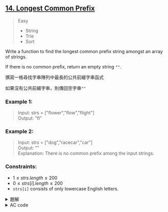 ## [14. Longest Common Prefix](https://leetcode.com/problems/longest-common-prefix/)  

> Easy  
> * String  
> * Trie  
> * Sort  

Write a function to find the longest common prefix string amongst an array of strings.  

If there is no common prefix, return an empty string `""`.  

撰寫一格尋找字串陣列中最長的公共前綴字串函式  

如果沒有公共前綴字串，則傳回空字串`""`  

### Example 1:  

> Input: strs = ["flower","flow","flight"]  
> Output: "fl"  

### Example 2:  

> Input: strs = ["dog","racecar","car"]  
> Output: ""  
> Explanation: There is no common prefix among the input strings.  

### Constraints:  

* $1 \leq strs.length \leq 200$  
* $0 \leq strs[i].length \leq 200$  
* `strs[i]` consists of only lowercase English letters.  

<details>

<summary>題解</summary>

最一開始的想法是  
將陣列從頭到尾搜索一遍  
先開一個字串儲存目前的共同前綴字串  
然後一路搜索到最後一個字串  

```cpp
class Solution {
public:
    string longestCommonPrefix(vector<string>& strs) {
        if(strs.empty()){
            return "";
        }
        else if(strs.size()==1){
            return strs[0];
        }
        else{
            string ans=strs[0];
            for(int i=1;i<strs.size();i++){
                string temp="";
                for(int j=0;j<min(ans.size(),strs[i].size());j++){
                    if(ans[j]==strs[i][j]) temp+=ans[j];
                    else break;
                }
                ans=temp;
                if(ans.empty()){
                    return "";
                }
            }
            return ans;
        }
    }
};
```

<img width="668" alt="截圖 2024-08-31 下午4 07 48" src="https://github.com/user-attachments/assets/79b845a6-ffb5-48b6-95f8-3ab96902b0fb">  

* 空間複雜度： $O(m)$  
* 時間複雜度： $O(n \times m)$  

後來想想  
其實如果把字串陣列先排序一次後  
只要比對第一個和最後一個字串  
找出它們的共同前綴字串  
就可以找出答案了  

因為將字串陣列排序後  
相鄰字串之間的差異會最小  
所以排序後的第一個字串和最後一個字串之間的差異最大  

```cpp
class Solution {
public:
    string longestCommonPrefix(vector<string>& strs) {
        sort(strs.begin(),strs.end());
        string ans="";
        int siz=strs.size();
        for(int i=0;i<min(strs[0].size(),strs[siz-1].size());i++){
            if(strs[0][i]==strs[strs.size()-1][i]){
                ans+=strs[0][i];
            }
            else{
                break;
            }
        }
        return ans;
    }
};
```

<img width="668" alt="截圖 2024-08-31 下午4 17 36" src="https://github.com/user-attachments/assets/ac692f63-b601-41b4-8fc6-6f6b3ea4750c">  

* 空間複雜度： $O(m)$  
* 時間複雜度： $O(n \ log \ n \ + m)$  

</details>

<details>

<summary>AC code</summary>

```cpp
class Solution {
public:
    string longestCommonPrefix(vector<string>& strs) {
        sort(strs.begin(),strs.end());
        string ans="";
        int siz=strs.size();
        for(int i=0;i<min(strs[0].size(),strs[siz-1].size());i++){
            if(strs[0][i]==strs[strs.size()-1][i]){
                ans+=strs[0][i];
            }
            else{
                break;
            }
        }
        return ans;
    }
};
```

</details>
